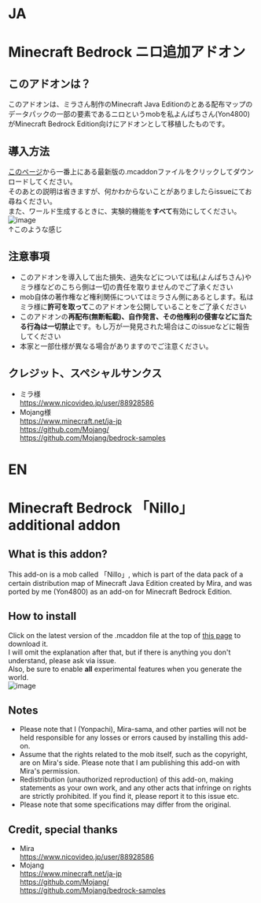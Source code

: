 # JA
# Minecraft Bedrock ニロ追加アドオン
## このアドオンは？
このアドオンは、ミラさん制作のMinecraft Java Editionのとある配布マップのデータパックの一部の要素であるニロというmobを私よんぱちさん(Yon4800)がMinecraft Bedrock Edition向けにアドオンとして移植したものです。
## 導入方法
[このページ](https://github.com/Yon4800/Nillo_Bedrock/releases)から一番上にある最新版の.mcaddonファイルをクリックしてダウンロードしてください。<br>
そのあとの説明は省きますが、何かわからないことがありましたらissueにてお尋ねください。<br>
また、ワールド生成するときに、実験的機能を**すべて**有効にしてください。<br>
![image](https://github.com/Yon4800/Nillo_Bedrock/assets/48090196/4772faef-c636-46b3-97bc-55ead6d44e88)<br>
↑このような感じ
## 注意事項
- このアドオンを導入して出た損失、過失などについては私(よんぱちさん)やミラ様などのこちら側は一切の責任を取りませんのでご了承ください
- mob自体の著作権など権利関係についてはミラさん側にあるとします。私はミラ様に**許可を取って**このアドオンを公開していることをご了承ください
- このアドオンの**再配布(無断転載)、自作発言、その他権利の侵害などに当たる行為は一切禁止**です。もし万が一発見された場合はこのissueなどに報告してください
- 本家と一部仕様が異なる場合がありますのでご注意ください。
## クレジット、スペシャルサンクス
- ミラ様<br>
https://www.nicovideo.jp/user/88928586<br>
- Mojang様<br>
https://www.minecraft.net/ja-jp<br>
https://github.com/Mojang/<br>
https://github.com/Mojang/bedrock-samples<br>

# EN
# Minecraft Bedrock 「Nillo」 additional addon
## What is this addon?
This add-on is a mob called 「Nillo」, which is part of the data pack of a certain distribution map of Minecraft Java Edition created by Mira, and was ported by me (Yon4800) as an add-on for Minecraft Bedrock Edition.
## How to install
Click on the latest version of the .mcaddon file at the top of [this page](https://github.com/Yon4800/Nillo_Bedrock/releases) to download it. <br>
I will omit the explanation after that, but if there is anything you don't understand, please ask via issue.<br>
Also, be sure to enable **all** experimental features when you generate the world.<br>
![image](https://github.com/Yon4800/Nillo_Bedrock/assets/48090196/4772faef-c636-46b3-97bc-55ead6d44e88)<br>
## Notes
- Please note that I (Yonpachi), Mira-sama, and other parties will not be held responsible for any losses or errors caused by installing this add-on.
- Assume that the rights related to the mob itself, such as the copyright, are on Mira's side. Please note that I am publishing this add-on with Mira's permission.
- Redistribution (unauthorized reproduction) of this add-on, making statements as your own work, and any other acts that infringe on rights are strictly prohibited. If you find it, please report it to this issue etc.
- Please note that some specifications may differ from the original.
## Credit, special thanks
- Mira<br>
https://www.nicovideo.jp/user/88928586<br>
- Mojang<br>
https://www.minecraft.net/ja-jp<br>
https://github.com/Mojang/<br>
https://github.com/Mojang/bedrock-samples<br>
